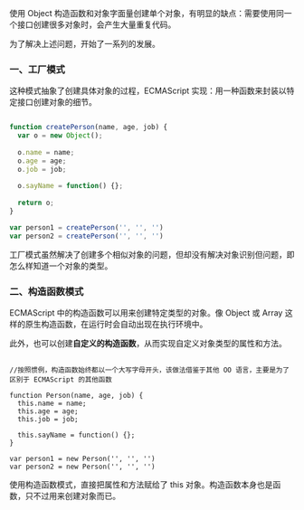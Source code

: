 

使用 Object 构造函数和对象字面量创建单个对象，有明显的缺点：需要使用同一个接口创建很多对象时，会产生大量重复代码。

为了解决上述问题，开始了一系列的发展。

### 一、工厂模式

这种模式抽象了创建具体对象的过程，ECMAScript 实现：用一种函数来封装以特定接口创建对象的细节。

```javascript

function createPerson(name, age, job) {
  var o = new Object();
  
  o.name = name;
  o.age = age;
  o.job = job;
  
  o.sayName = function() {};
  
  return o;
}

var person1 = createPerson('', '', '')
var person2 = createPerson('', '', '')


```

工厂模式虽然解决了创建多个相似对象的问题，但却没有解决对象识别但问题，即怎么样知道一个对象的类型。


### 二、构造函数模式

ECMAScript 中的构造函数可以用来创建特定类型的对象。像 Object 或 Array 这样的原生构造函数，在运行时会自动出现在执行环境中。

此外，也可以创建**自定义的构造函数**，从而实现自定义对象类型的属性和方法。

```

//按照惯例，构造函数始终都以一个大写字母开头，该做法借鉴于其他 OO 语言，主要是为了区别于 ECMAScript 的其他函数

function Person(name, age, job) {
  this.name = name;
  this.age = age;
  this.job = job;
  
  this.sayName = function() {};
}

var person1 = new Person('', '', '')
var person2 = new Person('', '', '')

```

使用构造函数模式，直接把属性和方法赋给了 this 对象。构造函数本身也是函数，只不过用来创建对象而已。




